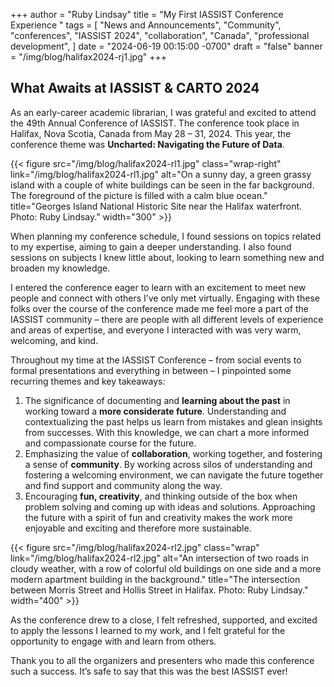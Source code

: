 +++
author = "Ruby Lindsay"
title = "My First IASSIST Conference Experience "
tags = [ "News and Announcements", "Community", "conferences", "IASSIST 2024", "collaboration", "Canada", "professional development", ]
date = "2024-06-19 00:15:00 -0700"
draft = "false"
banner = "/img/blog/halifax2024-rj1.jpg"
+++
## What Awaits at IASSIST & CARTO 2024

As an early-career academic librarian, I was grateful and excited to attend the 49th Annual Conference of IASSIST. The conference took place in Halifax, Nova Scotia, Canada from May 28 – 31, 2024. This year, the conference theme was **Uncharted: Navigating the Future of Data**. 

{{< figure src="/img/blog/halifax2024-rl1.jpg" class="wrap-right" link="/img/blog/halifax2024-rl1.jpg" alt="On a sunny day, a green grassy island with a couple of white buildings can be seen in the far background. The foreground of the picture is filled with a calm blue ocean." title="Georges Island National Historic Site near the Halifax waterfront. Photo: Ruby Lindsay." width="300" >}}

When planning my conference schedule, I found sessions on topics related to my expertise, aiming to gain a deeper understanding. I also found sessions on subjects I knew little about, looking to learn something new and broaden my knowledge. 

I entered the conference eager to learn with an excitement to meet new people and connect with others I’ve only met virtually. Engaging with these folks over the course of the conference made me feel more a part of the IASSIST community – there are people with all different levels of experience and areas of expertise, and everyone I interacted with was very warm, welcoming, and kind.

Throughout my time at the IASSIST Conference – from social events to formal presentations and everything in between – I pinpointed some recurring themes and key takeaways:

1. The significance of documenting and **learning about the past** in working toward a **more considerate future**. Understanding and contextualizing the past helps us learn from mistakes and glean insights from successes. With this knowledge, we can chart a more informed and compassionate course for the future. 
2. Emphasizing the value of **collaboration**, working together, and fostering a sense of **community**. By working across silos of understanding and fostering a welcoming environment, we can navigate the future together and find support and community along the way.
3. Encouraging **fun, creativity**, and thinking outside of the box when problem solving and coming up with ideas and solutions. Approaching the future with a spirit of fun and creativity makes the work more enjoyable and exciting and therefore more sustainable.

{{< figure src="/img/blog/halifax2024-rl2.jpg" class="wrap" link="/img/blog/halifax2024-rl2.jpg" alt="An intersection of two roads in cloudy weather, with a row of colorful old buildings on one side and a more modern apartment building in the background." title="The intersection between Morris Street and Hollis Street in Halifax. Photo: Ruby Lindsay." width="400" >}}

As the conference drew to a close, I felt refreshed, supported, and excited to apply the lessons I learned to my work, and I felt grateful for the opportunity to engage with and learn from others. 

Thank you to all the organizers and presenters who made this conference such a success. It’s safe to say that this was the best IASSIST ever!